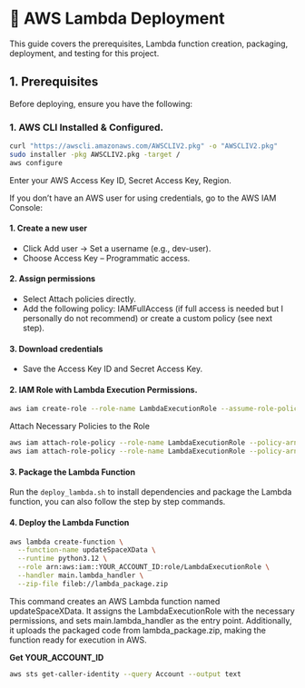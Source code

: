 # 🚀 AWS Lambda Deployment

This guide covers the prerequisites, Lambda function creation, packaging, deployment, and testing for this project.

## 1. Prerequisites

Before deploying, ensure you have the following:

### 1. AWS CLI Installed & Configured.

```bash
curl "https://awscli.amazonaws.com/AWSCLIV2.pkg" -o "AWSCLIV2.pkg"
sudo installer -pkg AWSCLIV2.pkg -target /
aws configure
```
Enter your AWS Access Key ID, Secret Access Key, Region. 

If you don’t have an AWS user for using credentials, go to the AWS IAM Console:

#### 1. Create a new user
* Click Add user → Set a username (e.g., dev-user).
* Choose Access Key – Programmatic access.

#### 2. Assign permissions
* Select Attach policies directly.
* Add the following policy: IAMFullAccess (if full access is needed but I personally do not recommend) or create a custom policy (see next step).

#### 3. Download credentials
* Save the Access Key ID and Secret Access Key.

#### 2. IAM Role with Lambda Execution Permissions.

```bash
aws iam create-role --role-name LambdaExecutionRole --assume-role-policy-document file://trust-policy.json
```
Attach Necessary Policies to the Role

```bash
aws iam attach-role-policy --role-name LambdaExecutionRole --policy-arn arn:aws:iam::aws:policy/AmazonDynamoDBFullAccess
aws iam attach-role-policy --role-name LambdaExecutionRole --policy-arn arn:aws:iam::aws:policy/service-role/AWSLambdaBasicExecutionRole
```

#### 3. Package the Lambda Function
Run the `deploy_lambda.sh` to install dependencies and package the Lambda function, you can also follow the step by step commands.

#### 4. Deploy the Lambda Function

```bash
aws lambda create-function \
  --function-name updateSpaceXData \
  --runtime python3.12 \
  --role arn:aws:iam::YOUR_ACCOUNT_ID:role/LambdaExecutionRole \
  --handler main.lambda_handler \
  --zip-file fileb://lambda_package.zip
```

This command creates an AWS Lambda function named updateSpaceXData. It assigns the LambdaExecutionRole with the necessary permissions, and sets main.lambda_handler as the entry point. Additionally, it uploads the packaged code from lambda_package.zip, making the function ready for execution in AWS.

**Get YOUR_ACCOUNT_ID**
```bash
aws sts get-caller-identity --query Account --output text
```



